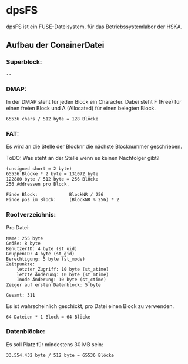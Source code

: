 # dpsFS

dpsFS ist ein FUSE-Dateisystem, für das Betriebssystemlabor der HSKA.

## Aufbau der ConainerDatei

### Superblock:

    --

### DMAP:

In der DMAP steht für jeden Block ein Character.
Dabei steht F (Free) für einen freien Block und A (Allocated) für einen belegten Block.

    65536 chars / 512 byte = 128 Blöcke

### FAT:

Es wird an die Stelle der Blocknr die nächste Blocknummer geschrieben.

ToDO: Was steht an der Stelle wenn es keinen Nachfolger gibt?

    (unsigned short = 2 byte)
    65536 Blöcke * 2 byte = 131072 byte
    122880 byte / 512 byte = 256 Blöcke
    256 Addressen pro Block.

    Finde Block: 	        BlockNR / 256
    Finde pos im Block:     (BlockNR % 256) * 2

### Rootverzeichnis:

Pro Datei:

    Name: 255 byte
    Größe: 8 byte
    BenutzerID: 4 byte (st_uid)
    GruppenID: 4 byte (st_gid)
    Berechtigung: 5 byte (st_mode)
    Zeitpunkte:
        letzter Zugriff: 10 byte (st_atime)
        letzte Änderung: 10 byte (st_mtime)
        Inode Änderung: 10 byte (st_ctime)
    Zeiger auf ersten Datenblock: 5 byte

    Gesamt: 311
    
Es ist wahrscheinlich geschickt, pro Datei einen Block zu verwenden.

    64 Dateien * 1 Block = 64 Blöcke

### Datenblöcke:

Es soll Platz für mindestens 30 MB sein:

    33.554.432 byte / 512 byte = 65536 Blöcke
